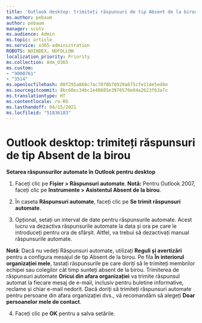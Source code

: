 ```yaml
---
title: 'Outlook desktop: trimiteți răspunsuri de tip Absent de la birou'
ms.author: pebaum
author: pebaum
manager: scotv
ms.audience: Admin
ms.topic: article
ms.service: o365-administration
ROBOTS: NOINDEX, NOFOLLOW
localization_priority: Priority
ms.collection: Adm_O365
ms.custom:
- "9000761"
- "3514"
ms.openlocfilehash: 00f295a860c7ac7070b70929a675cfe114e5ed8e
ms.sourcegitcommit: 8bc60ec34bc1e40685e3976576e04a2623f63a7c
ms.translationtype: HT
ms.contentlocale: ro-RO
ms.lasthandoff: 04/15/2021
ms.locfileid: "51836183"
---
```

# <a name="outlook-desktop-send-out-of-office-replies"></a>Outlook desktop: trimiteți răspunsuri de tip Absent de la birou

**Setarea răspunsurilor automate în Outlook pentru desktop**

1. Faceți clic pe **Fișier > Răspunsuri automate**. **Notă:** Pentru Outlook 2007, faceți clic pe **Instrumente > Asistentul Absent de la birou**.

2. În caseta **Răspunsuri automate**, faceți clic pe **Se trimit răspunsuri automate**.

3. Opțional, setați un interval de date pentru răspunsurile automate. Acest lucru va dezactiva răspunsurile automate la data și ora pe care le introduceți pentru ora de sfârșit. Altfel, va trebui să dezactivați manual răspunsurile automate.

**Notă**: Dacă nu vedeți Răspunsuri automate, utilizați **Reguli și avertizări** pentru a configura mesajul de tip Absent de la birou. Pe fila **În interiorul organizației mele**, tastați răspunsurile pe care doriți să le trimiteți membrilor echipei sau colegilor cât timp sunteți absent de la birou. Trimiterea de răspunsuri automate **Oricui din afara organizației** va trimite răspunsul automat la fiecare mesaj de e-mail, inclusiv pentru buletine informative, reclame și chiar e-mail nedorit. Dacă doriți să trimiteți răspunsuri automate pentru persoane din afara organizației dvs., vă recomandăm să alegeți **Doar persoanelor mele de contact**.

4. Faceți clic pe **OK** pentru a salva setările.
